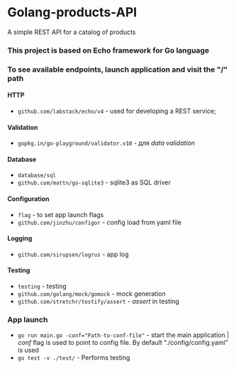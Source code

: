 # Golang-products-API
A simple REST API for a catalog of products

### This project is based on Echo framework for Go language
### To see available endpoints, launch application and visit the "/" path

#### HTTP
- `github.com/labstack/echo/v4` - used for developing a REST service;

#### Validation
- `gopkg.in/go-playground/validator.v10` - для _data validation_  

#### Database
- `database/sql`
- `github.com/mattn/go-sqlite3` - sqlite3 as SQL driver

#### Configuration
- `flag` - to set app launch flags
- `github.com/jinzhu/configor` - config load from yaml file

#### Logging
- `github.com/sirupsen/logrus` - app log

#### Testing
- `testing` - testing
- `github.com/golang/mock/gomock` - mock generation
- `github.com/stretchr/testify/assert` - _assert_ in testing

### App launch
- `go run main.go -conf="Path-to-conf-file"` - start the main application | _conf_ flag is used to point to config file. By default "./config/config.yaml" is used
- `go test -v ./test/` - Performs testing

